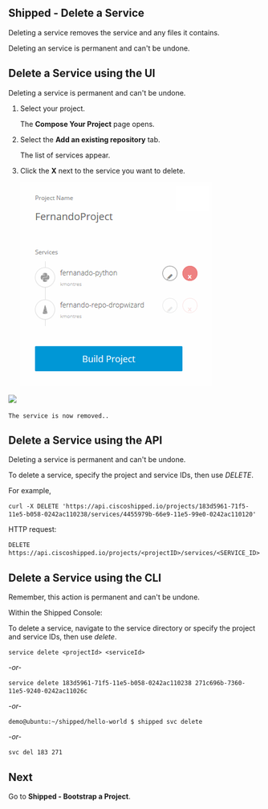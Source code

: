 ## Shipped - Delete a Service

Deleting a service removes the service and any files it contains.

Deleting an service is permanent and can't be undone.



## Delete a Service using the UI

Deleting a service is permanent and can't be undone.

1. Select your project.

	The **Compose Your Project** page opens.

2. Select the **Add an existing repository** tab.

	The list of services appear.

3. Click the **X** next to the service you want to delete.

	<img src="assets/pr-del.png">
![](posts/files/shipped-manage-services/assets/pr-del.png)

	The service is now removed..






## Delete a Service  using the API

Deleting a service is permanent and can't be undone.

To delete a service, specify the project and service IDs, then use *DELETE*.

For example,

	curl -X DELETE 'https://api.ciscoshipped.io/projects/183d5961-71f5-11e5-b058-0242ac110238/services/4455979b-66e9-11e5-99e0-0242ac110120'

HTTP request:

	DELETE https://api.ciscoshipped.io/projects/<projectID>/services/<SERVICE_ID>



## Delete a Service  using the CLI

Remember, this action is permanent and can't be undone.

Within the Shipped Console:

To delete a service, navigate to the service directory or specify the project and service IDs, then use *delete*.

	service delete <projectId> <serviceId>

*-or-*

	service delete 183d5961-71f5-11e5-b058-0242ac110238 271c696b-7360-11e5-9240-0242ac11026c

*-or-*


	demo@ubuntu:~/shipped/hello-world $ shipped svc delete


*-or-*

	svc del 183 271


## Next

Go to **Shipped - Bootstrap a Project**.


